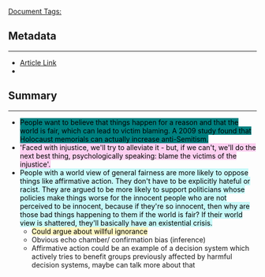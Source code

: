 <u>Document Tags:</u> 
## Metadata
---
- [Article Link](https://www.theguardian.com/commentisfree/oliver-burkeman-column/2015/feb/03/believing-that-life-is-fair-might-make-you-a-terrible-person)
- 
## Summary
---
- <mark style="background: #008080;">People want to believe that things happen for a reason and that the world is fair, which can lead to victim blaming. A 2009 study found that Holocaust memorials can actually increase anti-Semitism.</mark>
- <mark style="background: #FFB8EBA6;">'Faced with injustice, we'll try to alleviate it - but, if we can't, we'll do the next best thing, psychologically speaking: blame the victims of the injustice'.</mark>
- <mark style="background: #ABF7F7A6;">People with a world view of general fairness are more likely to oppose things like affirmative action. They don't have to be explicitly hateful or racist. They are argued to be more likely to support politicians whose policies make things worse for the innocent people who are not perceived to be innocent, because if they're so innocent, then why are those bad things happening to them if the world is fair? If their world view is shattered, they'll basically have an existential crisis.  </mark>
	- <mark style="background: #FFF3A3A6;">Could argue about willful ignorance
	- Obvious echo chamber/ confirmation bias (inference)
	- Affirmative action could be an example of a decision system which actively tries to benefit groups previously affected by harmful decision systems, maybe can talk more about that</mark>